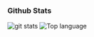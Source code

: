 
### Github Stats
<img src="https://github-readme-stats.vercel.app/api/?username=Rizal-xd&show_icons=true" alt="git stats">
<img src="https://github-readme-stats.vercel.app/api/top-langs/?username=Rizal-xd&code-architects&layout=compact" alt="Top language">
